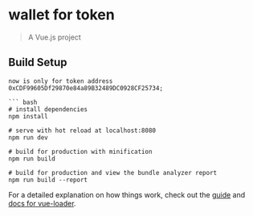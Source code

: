 # wallet for token 

> A Vue.js project

## Build Setup

``` info
now is only for token address 0xCDF99605Df29870e84a89B32489DC0928CF25734;

``` bash
# install dependencies
npm install

# serve with hot reload at localhost:8080
npm run dev

# build for production with minification
npm run build

# build for production and view the bundle analyzer report
npm run build --report
```

For a detailed explanation on how things work, check out the [guide](http://vuejs-templates.github.io/webpack/) and [docs for vue-loader](http://vuejs.github.io/vue-loader).
